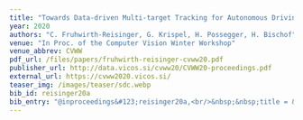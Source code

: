 ```yaml
---
title: "Towards Data-driven Multi-target Tracking for Autonomous Driving"
year: 2020
authors: "C. Fruhwirth-Reisinger, G. Krispel, H. Possegger, H. Bischof"
venue: "In Proc. of the Computer Vision Winter Workshop"
venue_abbrev: CVWW
pdf_url: /files/papers/fruhwirth-reisinger-cvww20.pdf
publisher_url: http://data.vicos.si/cvww20/CVWW20-proceedings.pdf
external_url: https://cvww2020.vicos.si/
teaser_img: /images/teaser/sdc.webp
bib_id: reisinger20a
bib_entry: "@inproceedings&#123;reisinger20a,<br/>&nbsp;&nbsp;title = &#123;&#123;Towards Data-driven Multi-target Tracking for Autonomous Driving&#125;&#125;,<br/>&nbsp;&nbsp;author = &#123;Christian Fruhwirth-Reisinger and Georg Krispel and Horst Possegger and Horst Bischof&#125;,<br/>&nbsp;&nbsp;booktitle = &#123;Proc. of the Computer Vision Winter Workshop (CVWW)&#125;,<br/>&nbsp;&nbsp;year = &#123;2020&#125;<br/>&#125;"
---
```

